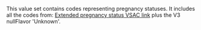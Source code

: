 This value set contains codes representing pregnancy statuses. It includes all the codes from: [Extended pregnancy status VSAC link](https://vsac.nlm.nih.gov/valueset/2.16.840.1.113762.1.4.1099.24/expansion) plus the V3 nullFlavor 'Unknown'.